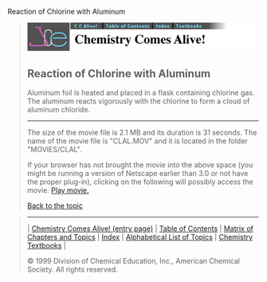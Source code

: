 





 Reaction of Chlorine with Aluminum
 



> ![Chemistry Comes Alive!](ccahead.gif)
> 
> 
> 
> 
> 
> 
> 
> 
> 
> ## Reaction of Chlorine with Aluminum
> 
> 
> 
> 
> 
> 
> 
> 
>   
> 
> 
> 
> 
> 
>  Aluminum foil is heated and placed in a flask containing chlorine gas. The aluminum reacts vigorously with the chlorine to form a cloud of aluminum chloride.
>  
> 
> 
> 
> 
> ---
> 
> 
>  The size of the movie file is 2.1 MB and its duration is 31 seconds. 
The name of the movie file is "CLAL.MOV" 
and it is located in the folder "MOVIES/CLAL".
>  
> 
> 
> 
>  If your browser has not brought the movie into the above space
(you might be running a version of Netscape earlier than 3.0 or
not have the proper plug-in), clicking on the following will
possibly access the movie.
>  [Play movie.](../../MOVIES/CLAL/CLAL.MOV) 
> 
> 
> 
> 
> [Back to the topic](../../MAIN/CLAL/PAGE1.HTM)



> ---
> 
> 
>  |
>  [Chemistry Comes Alive! (entry page)](../../INDEX.HTM) 
>  |
>  [Table of Contents](../../CONTENTS.HTM) 
>  |
>  [Matrix of Chapters and Topics](../../MATRIX.HTM) 
>  |
>  [Index](../../WORDS.HTM) 
>  |
>  [Alphabetical List of Topics](../../ALPHATOP.HTM) 
>  |
>  [Chemistry Textbooks](../../BOOKS.HTM) 
>  |
>  
>  © 1999 Division of Chemical Education, Inc.,
American Chemical Society. All rights reserved.






